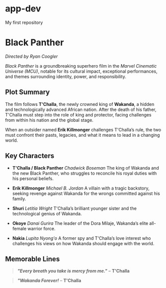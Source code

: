 # app-dev
My first repository

# Black Panther
*Directed by Ryan Coogler*

*Black Panther* is a groundbreaking superhero film in the *Marvel Cinematic Universe (MCU)*, 
notable for its cultural impact, exceptional performances, and themes surrounding identity, 
power, and responsibility.

## Plot Summary
The film follows **T'Challa**, the newly crowned king of **Wakanda**, a hidden and 
technologically advanced African nation. After the death of his father, T'Challa must step into
the role of king and protector, facing challenges from within his nation and the global stage.

When an outsider named **Erik Killmonger** challenges T'Challa’s rule, the two must confront 
their pasts, legacies, and what it means to lead in a changing world.

## Key Characters
- **T'Challa / Black Panther**
*Chadwick Boseman*
The king of Wakanda and the new Black Panther, who struggles to reconcile his royal duties with
his personal beliefs.

- **Erik Killmonger**
*Michael B. Jordan*
A villain with a tragic backstory, seeking revenge against Wakanda for the wrongs committed
against his family.

- **Shuri**
*Letitia Wright*
T'Challa’s brilliant younger sister and the technological genius of Wakanda.

- **Okoye**
*Danai Gurira*
The leader of the Dora Milaje, Wakanda’s elite all-female warrior force.

- **Nakia**
*Lupita Nyong'o*
A former spy and T'Challa’s love interest who challenges his views on how Wakanda should engage
with the world.

## Memorable Lines
> ***"Every breath you take is mercy from me."***
– **T'Challa**

> ***"Wakanda Forever!***
– **T'Challa**
